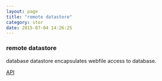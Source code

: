 ```yaml
---
layout: page
title: "remote datastore"
category: stor
date: 2015-07-04 14:26:25
---
```


### remote datastore
database datastore encapsulates webfile access to database.

[API](http://sebastianmonzel.github.io/webfiles-framework-php-api/namespace-webfilesframework.core.datastore.types.remote.html)
